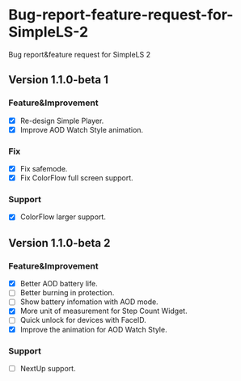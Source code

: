 # Bug-report-feature-request-for-SimpleLS-2
Bug report&amp;feature request for SimpleLS 2

## Version 1.1.0-beta 1
### Feature&amp;Improvement
- [x] Re-design Simple Player.
- [x] Improve AOD Watch Style animation.
### Fix
- [x] Fix safemode.
- [x] Fix ColorFlow full screen support.
### Support
- [x] ColorFlow larger support.

## Version 1.1.0-beta 2
### Feature&amp;Improvement
- [x] Better AOD battery life.
- [ ] Better burning in protection.
- [ ] Show battery infomation with AOD mode.
- [x] More unit of measurement for Step Count Widget.
- [ ] Quick unlock for devices with FaceID.
- [x] Improve the animation for AOD Watch Style.
### Support
- [ ] NextUp support.
